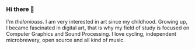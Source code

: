 ### Hi there 👋

<!--
**theloniouss/theloniouss** is a ✨ _special_ ✨ repository because its `README.md` (this file) appears on your GitHub profile.

Here are some ideas to get you started:

- 🔭 I’m currently working on ...
- 🌱 I’m currently learning ...
- 👯 I’m looking to collaborate on ...
- 🤔 I’m looking for help with ...
- 💬 Ask me about ...
- 📫 How to reach me: ...
- 😄 Pronouns: ...
- ⚡ Fun fact: ...
-->

I'm _theloniouss_. I am very interested in art since my childhood. Growing up, I became fascinated in digital art, that is why my field of study is focused on Computer Graphics and Sound Processing. I love cycling, independent microbrewery, open source and all kind of music.
